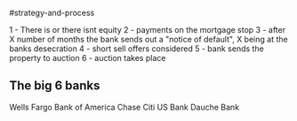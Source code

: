 #strategy-and-process



1 - There is or there isnt equity
2 - payments on the mortgage stop 
3 - after X number of months the bank sends out a "notice of default", X being at the banks desecration
4 - short sell offers considered 
5 - bank sends the property to auction 
6 - auction takes place 





## The big 6 banks

Wells Fargo 
Bank of America
Chase 
Citi
US Bank
Dauche Bank